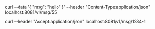 
curl --data '{ "msg": "hello" }' --header "Content-Type:application/json" localhost:8081/v1/msg/55

curl --header "Accept:application/json" localhost:8081/v1/msg/1234-1




